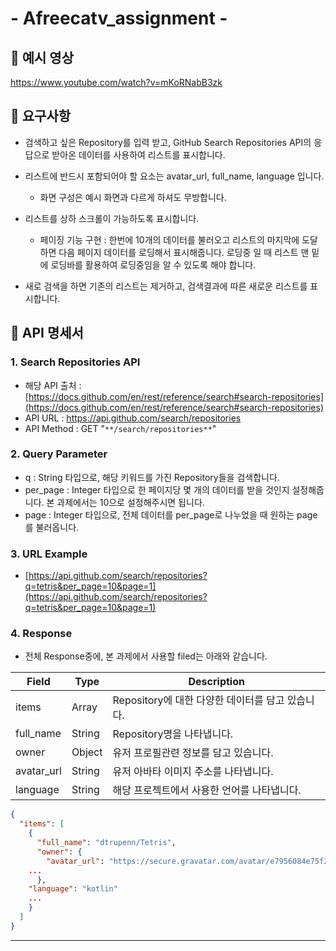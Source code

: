 
# - Afreecatv_assignment -

## 📱 예시 영상

https://www.youtube.com/watch?v=mKoRNabB3zk

## 📌 요구사항
 + 검색하고 싶은 Repository를 입력 받고, GitHub Search Repositories API의 응답으로 받아온 데이터를 사용하여 리스트를 표시합니다.

 + 리스트에 반드시 포함되어야 할 요소는 avatar_url, full_name, language 입니다.
    + 화면 구성은 예시 화면과 다르게 하셔도 무방합니다.

  + 리스트를 상하 스크롤이 가능하도록 표시합니다.

    + 페이징 기능 구현 : 한번에 10개의 데이터를 불러오고 리스트의 마지막에 도달하면 다음 페이지 데이터를 로딩해서 표시해줍니다. 로딩중 일 때 리스트 맨 밑에 로딩바를 활용하여 로딩중임을 알 수 있도록 해야 합니다.

  + 새로 검색을 하면 기존의 리스트는 제거하고, 검색결과에 따른 새로운 리스트를 표시합니다.

## 📄 API 명세서

### 1. Search Repositories API

- 해당 API 출처 : [https://docs.github.com/en/rest/reference/search#search-repositories](https://docs.github.com/en/rest/reference/search#search-repositories)
- API URL : https://api.github.com/search/repositories
- API Method : GET "`**/search/repositories**`"

### 2. Query Parameter

- q : String 타입으로, 해당 키워드를 가진 Repository들을 검색합니다.
- per_page : Integer  타입으로 한 페이지당 몇 개의 데이터를 받을 것인지 설정해줍니다. 본 과제에서는 10으로 설정해주시면 됩니다.
- page : Integer 타입으로, 전체 데이터를 per_page로 나누었을 때 원하는 page를 불러옵니다.

### 3. URL Example

- [https://api.github.com/search/repositories?q=tetris&per_page=10&page=1](https://api.github.com/search/repositories?q=tetris&per_page=10&page=1)

### 4. Response

- 전체 Response중에, 본 과제에서 사용할 filed는 아래와 같습니다.

| Field | Type | Description |
| --- | --- | --- |
| items | Array | Repository에 대한 다양한 데이터를 담고 있습니다. |
| full_name | String | Repository명을 나타냅니다. |
| owner | Object | 유저 프로필관련 정보를 담고 있습니다. |
| avatar_url | String | 유저 아바타 이미지 주소를 나타냅니다. |
| language | String | 해당 프로젝트에서 사용한 언어를 나타냅니다. |

```json
{
  "items": [
    {
      "full_name": "dtrupenn/Tetris",
      "owner": {
        "avatar_url": "https://secure.gravatar.com/avatar/e7956084e75f239de85d3a31bc172ace?d=https://a248.e.akamai.net/assets.github.com%2Fimages%2Fgravatars%2Fgravatar-user-420.png"
	...
      },
	"language": "kotlin"
	...
    }
  ]
}
```


***
